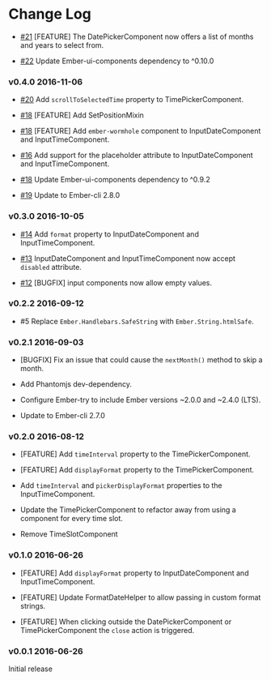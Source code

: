 # Change Log

* [#21](https://github.com/lozjackson/ember-time-tools/pull/21) [FEATURE] The DatePickerComponent now offers a list of months and years to select from.

* [#22](https://github.com/lozjackson/ember-time-tools/pull/22) Update Ember-ui-components dependency to ^0.10.0

### v0.4.0 2016-11-06

* [#20](https://github.com/lozjackson/ember-time-tools/pull/20) Add `scrollToSelectedTime` property to TimePickerComponent.

* [#18](https://github.com/lozjackson/ember-time-tools/pull/18) [FEATURE] Add SetPositionMixin

* [#18](https://github.com/lozjackson/ember-time-tools/pull/18) [FEATURE] Add `ember-wormhole` component to InputDateComponent and InputTimeComponent.

* [#16](https://github.com/lozjackson/ember-time-tools/pull/16) Add support for the placeholder attribute to InputDateComponent and InputTimeComponent.

* [#18](https://github.com/lozjackson/ember-time-tools/pull/18) Update Ember-ui-components dependency to ^0.9.2

* [#19](https://github.com/lozjackson/ember-time-tools/pull/19) Update to Ember-cli 2.8.0




### v0.3.0 2016-10-05

* [#14](https://github.com/lozjackson/ember-time-tools/pull/14) Add `format` property to InputDateComponent and InputTimeComponent.

* [#13](https://github.com/lozjackson/ember-time-tools/pull/13) InputDateComponent and InputTimeComponent now accept `disabled` attribute.

* [#12](https://github.com/lozjackson/ember-time-tools/pull/12) [BUGFIX] input components now allow empty values.




### v0.2.2 2016-09-12

* #5 Replace `Ember.Handlebars.SafeString` with `Ember.String.htmlSafe`.




### v0.2.1 2016-09-03

* [BUGFIX] Fix an issue that could cause the `nextMonth()` method to skip a month.

* Add Phantomjs dev-dependency.

* Configure Ember-try to include Ember versions ~2.0.0 and ~2.4.0 (LTS).

* Update to Ember-cli 2.7.0




### v0.2.0 2016-08-12

* [FEATURE] Add `timeInterval` property to the TimePickerComponent.

* [FEATURE] Add `displayFormat` property to the TimePickerComponent.

* Add  `timeInterval` and `pickerDisplayFormat` properties to the InputTimeComponent.

* Update the TimePickerComponent to refactor away from using a component for every time slot.

* Remove TimeSlotComponent




### v0.1.0 2016-06-26

* [FEATURE] Add `displayFormat` property to InputDateComponent and InputTimeComponent.

* [FEATURE] Update FormatDateHelper to allow passing in custom format strings.

* [FEATURE] When clicking outside the DatePickerComponent or TimePickerComponent the `close` action is triggered.




### v0.0.1 2016-06-26

Initial release
